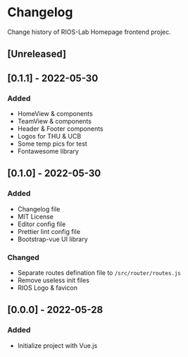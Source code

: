 # Changelog

Change history of RIOS-Lab Homepage frontend projec.

## [Unreleased]

## [0.1.1] - 2022-05-30

### Added
- HomeView & components
- TeamView & components
- Header & Footer components
- Logos for THU & UCB
- Some temp pics for test
- Fontawesome library

## [0.1.0] - 2022-05-30

### Added

- Changelog file
- MIT License
- Editor config file
- Prettier lint config file
- Bootstrap-vue UI library

### Changed

- Separate routes defination file to `/src/router/routes.js`
- Remove useless init files
- RIOS Logo & favicon

## [0.0.0] - 2022-05-28

### Added

- Initialize project with Vue.js
